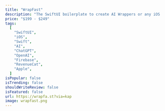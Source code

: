 ```yaml
---
title: "WrapFast"
description: "The SwiftUI boilerplate to create AI Wrappers or any iOS app fast. "
price: "$199 - $249"
tags:
  [
    "SwiftUI",
    "iOS",
    "Swift",
    "AI",
    "ChatGPT",
    "OpenAI",
    "Firebase",
    "RevenueCat",
    "Apple",
  ]
isPopular: false
isTrending: false
shouldWriteReview: false
isFeatured: false
url: https://wrapfa.st?via=kap
image: wrapfast.png
---
```

